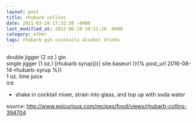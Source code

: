 ```yaml
---
layout: post
title: rhubarb collins
date: 2021-03-28 17:32:38 -0400
last_modified_at: 2022-06-19 10:11:20 -0400
category: other
tags: rhubarb gin cocktails alcohol drinks
---
```


double jigger (2 oz.) gin  
single jigger (1 oz.) [rhubarb syrup]({{ site.baseurl }}{% post_url 2016-08-14-rhubarb-syrup %})  
1 oz. lime juice  
ice  
* shake in cocktail mixer, strain into glass, and top up with soda water

source: <http://www.epicurious.com/recipes/food/views/rhubarb-collins-394704>
